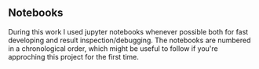 ## Notebooks

During this work I used jupyter notebooks whenever possible both for fast developing and result inspection/debugging. 
The notebooks are numbered in a chronological order, which might be useful to follow if you're approching this project for the first time. 
